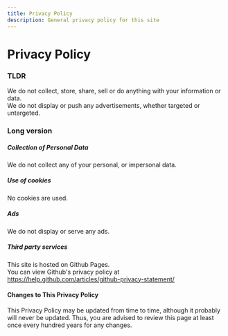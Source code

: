```yaml
---
title: Privacy Policy
description: General privacy policy for this site
---
```


# Privacy Policy

### TLDR
We do not collect, store, share, sell or do anything with your information or data.  
We do not display or push any advertisements, whether targeted or untargeted.  

### Long version

##### Collection of Personal Data
We do not collect any of your personal, or impersonal data.  

##### Use of cookies
No cookies are used.  

##### Ads
We do not display or serve any ads.  

##### Third party services
This site is hosted on Github Pages.   
You can view Github's privacy policy at https://help.github.com/articles/github-privacy-statement/

#### Changes to This Privacy Policy

This Privacy Policy may be updated from time to time, although it probably will never be updated. Thus, you are advised to review this page at least once every hundred years for any changes.
